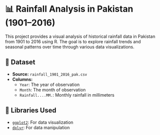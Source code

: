 
# 📊 Rainfall Analysis in Pakistan (1901–2016)

This project provides a visual analysis of historical rainfall data in Pakistan from 1901 to 2016 using R. The goal is to explore rainfall trends and seasonal patterns over time through various data visualizations.

## 📁 Dataset

- **Source:** `rainfall_1901_2016_pak.csv`
- **Columns:**
  - `Year`: The year of observation
  - `Month`: The month of observation
  - `Rainfall....MM.`: Monthly rainfall in millimeters

## 🧰 Libraries Used

- [`ggplot2`](https://ggplot2.tidyverse.org/): For data visualization
- [`dplyr`](https://dplyr.tidyverse.org/): For data manipulation
